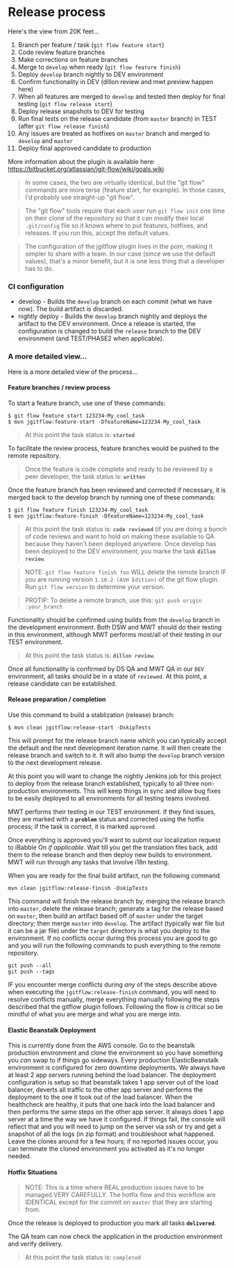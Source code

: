 # Release process

Here's the view from 20K feet...

1. Branch per feature / task (`git flow feature start`)
2. Code review feature branches
3. Make corrections on feature branches
4. Merge to `develop` when ready (`git flow feature finish`)
5. Deploy `develop` branch nightly to DEV environment
6. Confirm functionality in DEV (dillon review and mwt preview happen here)
7. When all features are merged to `develop` and tested then deploy for final testing (`git flow release start`)
8. Deploy release snapshots to DEV for testing
9. Run final tests on the release candidate (from `master` branch) in TEST (after `git flow release finish`)
10. Any issues are treated as hotfixes on `master` branch and merged to `develop` and `master`
11. Deploy final approved candidate to production

More information about the plugin is available here: <https://bitbucket.org/atlassian/jgit-flow/wiki/goals.wiki>

> In some cases, the two are virtually identical, but the "git flow" commands are more terse (feature start, for example). In those cases, I'd probably use straight-up "git flow".

> The "git flow" tools require that each user run `git flow init` one time on their clone of the repository so that it can modify their local `.git/config` file so it knows where to put features, hotfixes, and releases. If you run this, accept the default values.

> The configuration of the jgitflow plugin lives in the pom, making it simpler to share with a team. In our case (since we use the default values), that's a minor benefit, but it is one less thing that a developer has to do.

### CI configuration

- develop - Builds the `develop` branch on each commit (what we have now). The build artifact is discarded.
- nightly deploy - Builds the `develop` branch nightly and deploys the artifact to the DEV environment. Once a release is started, the configuration is changed to build the `release` branch to the DEV environment (and TEST/PHASE2 when applicable).


### A more detailed view...

Here is a more detailed view of the process...

#### Feature branches / review process

To start a feature branch, use one of these commands:

    $ git flow feature start 123234-My_cool_task
    $ mvn jgitflow:feature-start -DfeatureName=123234-My_cool_task

> At this point the task status is: **`started`**

To facilitate the review process, feature branches would be pushed to the remote repository.

> Once the feature is code complete and ready to be reviewed by a peer developer, the task status is: **`written`**

Once the feature branch has been reviewed and corrected if necessary, it is merged back to the develop branch by running one of these commands:

    $ git flow feature finish 123234-My_cool_task
    $ mvn jgitflow:feature-finish -DfeatureName=123234-My_cool_task

> At this point the task status is: **`code reviewed`** (if you are doing a bunch of code reviews and want to hold on making these available to QA because they haven't been deployed anywhere. Once develop has been deployed to the DEV environment, you marke the task **`dillon review`**.

> NOTE: `git flow feature finish foo` WILL delete the remote branch IF you are running version `1.10.2 (AVH Edition)` of the git flow plugin. Run `git flow version` to determine your version.

> PROTIP: To delete a remote branch, use this: `git push origin :your_branch`

Functionality should be confirmed using builds from the `develop` branch in the development environment. Both DSW and MWT should do their testing in this environment, although MWT performs most/all of their testing in our TEST environment. 

> At this point the task status is: **`dillon review`**.

Once all functionality is confirmed by DS QA and MWT QA in our `DEV` environment, all tasks should be in a state of `reviewed`. At this point, a release candidate can be established.

#### Release preparation / completion

Use this command to build a stablization (release) branch:

    $ mvn clean jgitflow:release-start -DskipTests

This will prompt for the release branch name which you can typically accept the default and the next development iteration name. It will then create the release branch and switch to it. It will also bump the `develop` branch version to the next development release.

At this point you will want to change the nightly Jenkins job for this project to deploy from the release branch established, typically to all three non-production environments. This will keep things in sync and allow bug fixes to be easily deployed to all environments for all testing teams involved.

MWT performs their testing in our TEST environment. If they find issues, they are marked with a **`problem`** status and corrected using the hotfix process; if the task is correct, it is marked `approved`.

Once everything is approved you'll want to submit our localization request to iBabble On _if applicable_. Wait till you get the translation files back, add them to the release branch and then deploy new builds to environment. MWT will run through any tasks that involve i18n testing.

When you are ready for the final build artifact, run the following command.

	mvn clean jgitflow:release-finish -DskipTests

This command will finish the release branch by, merging the release branch into `master`, delete the release branch; generate a tag for the release based on `master`, then build an artifact based off of `master` under the target directory; then merge `master` into `develop`. The artifact (typically war file but it can be a jar file) under the `target` directory is what you deploy to the environment. If no conflicts occur during this process you are good to go and you will run the following commands to push everything to the remote repository.

	git push --all
	git push --tags
	
IF you encounter merge conflicts during _any_ of the steps describe above when executing the `jgitflow:release-finish` command, you will need to resolve conflicts manually, merge everything manually following the steps described that the gitflow plugin follows. Following the flow is critical so be mindful of what you are merge and what you are merge into. 

#### Elastic Beanstalk Deployment

This is currently done from the AWS console. Go to the beanstalk production environment and clone the environment so you have something you _can_ swap to if things go sideways. Every production ElasticBeanstalk environment is configured for zero downtime deployments. We always have at least 2 app servers running behind the load balancer. The deployment configuration is setup so that beanstalk takes 1 app server out of the load balancer, deverts all traffic to the other app server and performs the deployment to the one it took out of the load balancer. When the healthcheck are healthy, it puts that one back into the load balancer and then performs the same steps on the other app server. It always does 1 app server at a time the way we have it configured. If things fail, the console will reflect that and you will need to jump on the server via ssh or try and get a snapshot of all the logs (in zip format) and troubleshoot what happened. Leave the clones around for a few hours; if no reported issues occur, you can terminate the cloned environment you activated as it's no longer needed.

#### Hotfix Situations

> NOTE: This is a time where REAL production issues have to be managed VERY CAREFULLY. The hotfix flow and this workflow are IDENTICAL except for the commit on `master` that they are starting from.

Once the release is deployed to production you mark all tasks **`delivered`**.

The QA team can now check the application in the production environment and verify delivery.

> At this point the task status is: `completed`

